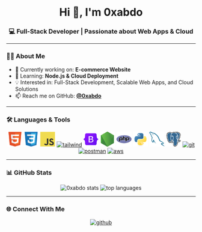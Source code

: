<h1 align="center">Hi 👋, I'm 0xabdo</h1>
<h3 align="center">💻 Full-Stack Developer | Passionate about Web Apps & Cloud</h3>

---

### 👨‍💻 About Me  
- 🔭 Currently working on: **E-commerce Website**  
- 🌱 Learning: **Node.js & Cloud Deployment**  
- 💡 Interested in: Full-Stack Development, Scalable Web Apps, and Cloud Solutions  
- 📫 Reach me on GitHub: **[@0xabdo](https://github.com/0xabdo)**  

---

### 🛠️ Languages & Tools  
<p align="center"> 
  <!-- Frontend -->
  <a href="https://developer.mozilla.org/en-US/docs/Web/HTML" target="_blank"><img src="https://raw.githubusercontent.com/devicons/devicon/master/icons/html5/html5-original.svg" alt="html" width="40"/></a>
  <a href="https://developer.mozilla.org/en-US/docs/Web/CSS" target="_blank"><img src="https://raw.githubusercontent.com/devicons/devicon/master/icons/css3/css3-original.svg" alt="css" width="40"/></a>
  <a href="https://developer.mozilla.org/en-US/docs/Web/JavaScript" target="_blank"><img src="https://raw.githubusercontent.com/devicons/devicon/master/icons/javascript/javascript-original.svg" alt="js" width="40"/></a>
  <a href="https://tailwindcss.com/" target="_blank"><img src="https://www.vectorlogo.zone/logos/tailwindcss/tailwindcss-icon.svg" alt="tailwind" width="40"/></a>
  <a href="https://getbootstrap.com" target="_blank"><img src="https://raw.githubusercontent.com/devicons/devicon/master/icons/bootstrap/bootstrap-original.svg" alt="bootstrap" width="40"/></a>
  <a href="https://nodejs.org" target="_blank"><img src="https://raw.githubusercontent.com/devicons/devicon/master/icons/nodejs/nodejs-original.svg" alt="nodejs" width="40"/></a>
  <a href="https://www.php.net" target="_blank"><img src="https://raw.githubusercontent.com/devicons/devicon/master/icons/php/php-original.svg" alt="php" width="40"/></a>
  <a href="https://www.python.org" target="_blank"><img src="https://raw.githubusercontent.com/devicons/devicon/master/icons/python/python-original.svg" alt="python" width="40"/></a>
  <a href="https://www.mysql.com/" target="_blank"><img src="https://raw.githubusercontent.com/devicons/devicon/master/icons/mysql/mysql-original.svg" alt="mysql" width="40"/></a>
  <a href="https://www.postgresql.org/" target="_blank"><img src="https://raw.githubusercontent.com/devicons/devicon/master/icons/postgresql/postgresql-original.svg" alt="postgresql" width="40"/></a>
  <a href="https://git-scm.com/" target="_blank"><img src="https://www.vectorlogo.zone/logos/git-scm/git-scm-icon.svg" alt="git" width="40"/></a>
  <a href="https://postman.com" target="_blank"><img src="https://www.vectorlogo.zone/logos/getpostman/getpostman-icon.svg" alt="postman" width="40"/></a>
<a href="https://aws.amazon.com" target="_blank"><img src="https://upload.wikimedia.org/wikipedia/commons/thumb/9/93/Amazon_Web_Services_Logo.svg/2560px-Amazon_Web_Services_Logo.svg.png" alt="aws" width="40"/></a>
</p>

---

### 📊 GitHub Stats  
<p align="center">
  <img src="https://github-readme-stats.vercel.app/api?username=0xabdo&show_icons=true&theme=tokyonight" alt="0xabdo stats" height="165"/>
  <img src="https://github-readme-stats.vercel.app/api/top-langs/?username=0xabdo&layout=compact&theme=tokyonight" alt="top languages" height="165"/>
</p>

---

### 🌐 Connect With Me  
<p align="center">
  <a href="https://github.com/0xabdo"><img src="https://img.shields.io/badge/GitHub-0xabdo-181717?style=for-the-badge&logo=github" alt="github"/></a>
</p>
